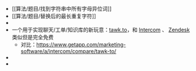 - [[算法/题目/找到字符串中所有字母异位词]]
- [[算法/题目/替换后的最长重复字符]]
-
- 一个用于实现聊天/工单/知识库的新玩意：[tawk.to](https://tawk.to/)，和 [Intercom](https://www.intercom.com/) 、 [Zendesk](https://www.zendesk.com) 类似但是完全免费
	- 对比：https://www.getapp.com/marketing-software/a/intercom/compare/tawk-to/
-
-